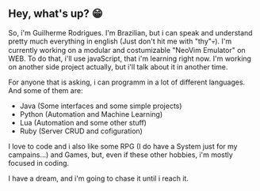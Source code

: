 ## Hey, what's up? 😁

So, i'm Guilherme Rodrigues. I'm Brazilian, but i can speak and understand pretty much everything in english (Just don't hit me with "thy"💀).
I'm currently working on a modular and costumizable "NeoVim Emulator" on WEB. To do that, i'll use javaScript, that i'm learning right now.
I'm working on another side project actually, but i'll talk about it in another time.

For anyone that is asking, i can programm in a lot of different languages. And some of them are:

  - Java (Some interfaces and some simple projects)
  - Python (Automation and Machine Learning)
  - Lua (Automation and some other stuff)
  - Ruby (Server CRUD and cofiguration)

I love to code and i also like some RPG (I do have a System just for my campains...) and Games, but, even if these other hobbies, i'm mostly focused in coding.

I have a dream, and i'm going to chase it until i reach it.
